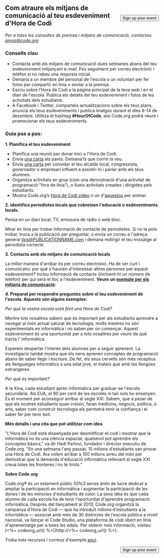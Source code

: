 

[<button style="float: right; margin-top: 50px">Sign up your event</button>](/#join)

## Com atraure els mitjans de comunicació al teu esdeveniment d'Hora de Codi

*Per a totes les consultes de premsa i mitjans de comunicació, contacteu <press@code.org>*

### Consells clau

  * Contacta amb els mitjans de comunicació dues setmanes abans del teu esdeveniment mitjançant e-mail. Fes seguiment per correu electrònic i telèfon si no rebeu una resposta inicial.
  * Demana a un membre del personal de l'escola o un voluntari per fer fotos per compartir en línia o enviar a la premsa.
  * Escriu sobre l'Hora de Codi a la pàgina principal de la teva web i en el diari de l'escola. Publica els detalls del teu esdeveniment i fotos de les activitats dels estudiants.
  * A Facebook i Twitter, comparteix actualitzacions sobre els teus plans, anuncia els teus esdeveniments i publica imatges durant el dies 8-14 de desembre. Utilitza el hashtag **#HourOfCode**, aixi Code.org podrà veure i promocionar els teus esdeveniments.

### Guia pas a pas:

**1. Planifica el teu esdeveniment**

  * Planifica una reunió per donar inici a l'Hora de Codi.
  * Envia [una carta](<%= hoc_uri('/resources/#sample-emails') %>) als pares. Demana'ls que corrin la veu.
  * Envia [una carta](<%= hoc_uri('/resources/#sample-emails') %>) per convidar el teu alcalde local, congressista, governador o empresari influent a assistir-hi i parlar amb els teus alumnes.
  * Organitza activitats en grup (com una demostració d'una activitat de programació "fora de línia"), o llueix activitats creades i dirigides pels estudiants.
  * Mostra Code.org’s [Hora de Codi vídeo](<%= hoc_uri('/') %>) o un d'[aquestos](<%= hoc_uri('/resources#videos') %>) per animar.

**2. identifica periodistes locals que cobreixen l'educació o esdeveniments locals.**

Pensa en un diari local, TV, emissora de ràdio o web bloc.

Mirar en línia per trobar informació de contacte de periodistes. Si no la pots trobar, truca a la publicació per preguntar, o envia un correu a l'adreça general tips@PUBLICATIONNAME.com i demana redirigir el teu missatge al periodista correcte.

**3. Contacta amb els mitjans de comunicació locals**

La millor manera d'arribar és per correu electrònic. Ha de ser curt i comunicatiu: per què s'haurien d'interessar altres persones per aquest esdeveniment? Inclou informació de contacte (incloent-hi un número de telèfon) per qui serà el lloc a l'esdeveniment. **Veure un [exemple per els mitjans de comunicació](<%= hoc_uri('/resources#sample-emails') %>):**

**4. Preparat per respondre preguntes sobre el teu esdeveniment de l'escola. Aquests són alguns exemples:**

*Per què la vostra escola està fent una Hora de Codi?*

Mentre tots nosaltres sabem que és important per als estudiants aprendre a navegar al món actual saturat de tecnologia, molts mestres no són experimentats en informàtica i no saben per on començar. Aquest esdeveniment és una oportunitat per a tots nosaltres per veure de què tracta l' informàtica.

Esperem despertar l'interès dels alumnes per a seguir aprenent. La investigació també mostra que els nens aprenen conceptes de programació abans de saber llegir i escriure. De fet, els seus cervells són més receptius als llenguatges informàtics a una edat jove, el mateix que amb les llengües estrangeres.

*Per què és important?*

A la Xina, cada estudiant aprèn informàtica per graduar-se l'escola secundària. Als EUA, el 90 per cent de les escoles ni tan sols ho ensenyen. És el moment per aconseguir arribar al segle XXI. Sabem, que a pesar de que els nostres estudiants quan creixin, faran medicina, negocis, política, o arts, saber com construir tecnologia els permetrà tenir la confiança i el saber fer per tenir èxit.

**Més detalls i una cita que pot utilitzar com idea**

"L'Hora de Codi està dissenyada per desmitificar el codi i mostrar que la informàtica no és una ciència espacial, qualsevol pot aprendre els conceptes bàsics," va dir Hadi Partovi, fundador i director executiu de Code.org. "En una setmana l'any passat, 15 milions d'estudiants van provar una Hora de Codi. Ara volem arribar a 100 milions arreu del món per demostrar que la demanda d'educació informàtica rellevant al segle XXI creua totes les fronteres i no té límits."

**Sobre Code.org**

Code.org® és un estament públic 501c3 sense ànim de lucre dedicat a ampliar la participació en informàtica i augmentar la participació de les dones i de les minories d'estudiants de color. La seva idea és que cada alumne de cada escola ha de tenir l'oportunitat d'aprendre programació informàtica. Després del llançament al 2013, Code.org organitzà la campanya d'Hora de Codi — que ha introduït milions d'estudiants a la informàtica — associat amb més de 30 districtes de l'escola pública a nivell nacional, va llançar el Code Studio, una plataforma de codi obert en línia d'aprenentatge per a totes les edats. Per obtenir més informació, visiteu: [<%= codeorg_url() %>](http://<%= codeorg_url() %>).

  
Troba més recursos i correus d'exemple [aquí](<%= hoc_uri('/resources') %>).

<a style="display: block" href="/#join"><button style="float: right;">Sign up your event</button></a>